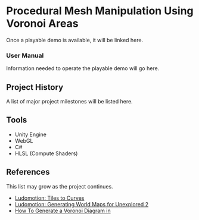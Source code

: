 # Procedural Mesh Manipulation Using Voronoi Areas

Once a playable demo is available, it will be linked here.

### User Manual

Information needed to operate the playable demo will go here.

## Project History

A list of major project milestones will be listed here.

## Tools

- Unity Engine
- WebGL
- C#
- HLSL (Compute Shaders)

## References

This list may grow as the project continues.

- [Ludomotion: Tiles to Curves](https://www.ludomotion.com/blogs/tiles-to-curves/)
- [Ludomotion: Generating World Maps for Unexplored 2](https://www.ludomotion.com/blogs/generating-world-maps/)
- [How To Generate a Voronoi Diagram in ](https://www.youtube.com/watch?v=-fYI_5hQcOI)
